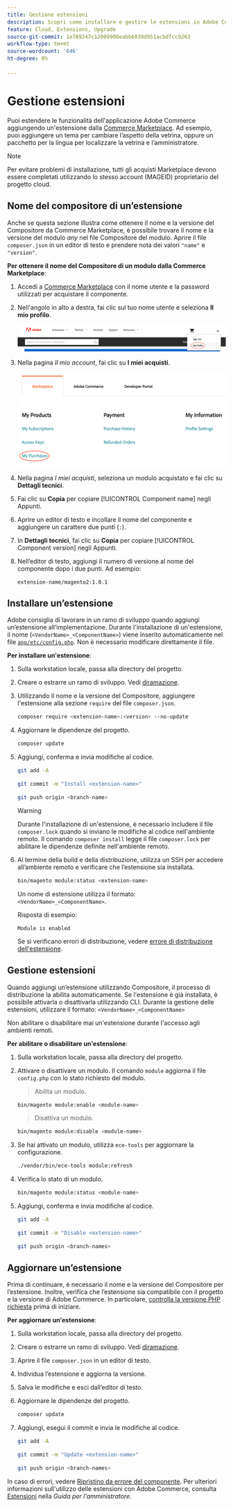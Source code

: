 ```yaml
---
title: Gestione estensioni
description: Scopri come installare e gestire le estensioni in Adobe Commerce su un’infrastruttura cloud.
feature: Cloud, Extensions, Upgrade
source-git-commit: 1e789247c12009908eabb6039d951acbdfcc9263
workflow-type: tm+mt
source-wordcount: '646'
ht-degree: 0%

---
```


# Gestione estensioni

Puoi estendere le funzionalità dell&#39;applicazione Adobe Commerce aggiungendo un&#39;estensione dalla [Commerce Marketplace](https://marketplace.magento.com). Ad esempio, puoi aggiungere un tema per cambiare l’aspetto della vetrina, oppure un pacchetto per la lingua per localizzare la vetrina e l’amministratore.

>[!NOTE]
>
>Per evitare problemi di installazione, tutti gli acquisti Marketplace devono essere completati utilizzando lo stesso account (MAGEID) proprietario del progetto cloud.

## Nome del compositore di un’estensione

Anche se questa sezione illustra come ottenere il nome e la versione del Compositore da Commerce Marketplace, è possibile trovare il nome e la versione del modulo _any_ nel file Compositore del modulo. Aprire il file `composer.json` in un editor di testo e prendere nota dei valori `"name"` e `"version"`.

**Per ottenere il nome del Compositore di un modulo dalla Commerce Marketplace**:

1. Accedi a [Commerce Marketplace](https://marketplace.magento.com) con il nome utente e la password utilizzati per acquistare il componente.

1. Nell&#39;angolo in alto a destra, fai clic sul tuo nome utente e seleziona **Il mio profilo**.

   ![Accedi al tuo account Marketplace](../../assets/marketplace/my-profile.png)

1. Nella pagina _Il mio account_, fai clic su **I miei acquisti**.

   ![Cronologia acquisti Marketplace](../../assets/marketplace/my-purchases.png)

1. Nella pagina _I miei acquisti_, seleziona un modulo acquistato e fai clic su **Dettagli tecnici**.

1. Fai clic su **Copia** per copiare [!UICONTROL Component name] negli Appunti.

1. Aprire un editor di testo e incollare il nome del componente e aggiungere un carattere due punti (`:`).

1. In **Dettagli tecnici**, fai clic su **Copia** per copiare [!UICONTROL Component version] negli Appunti.

1. Nell’editor di testo, aggiungi il numero di versione al nome del componente dopo i due punti. Ad esempio:

   ```text
   extension-name/magento2:1.0.1
   ```

## Installare un’estensione

Adobe consiglia di lavorare in un ramo di sviluppo quando aggiungi un’estensione all’implementazione. Durante l&#39;installazione di un&#39;estensione, il nome (`<VendorName>_<ComponentName>`) viene inserito automaticamente nel file [`app/etc/config.php`](https://experienceleague.adobe.com/docs/commerce-operations/configuration-guide/files/deployment-files.html?lang=it). Non è necessario modificare direttamente il file.

**Per installare un&#39;estensione**:

1. Sulla workstation locale, passa alla directory del progetto.

1. Creare o estrarre un ramo di sviluppo. Vedi [diramazione](../development/cli-branches.md).

1. Utilizzando il nome e la versione del Compositore, aggiungere l&#39;estensione alla sezione `require` del file `composer.json`.

   ```bash
   composer require <extension-name>:<version> --no-update
   ```

1. Aggiornare le dipendenze del progetto.

   ```bash
   composer update
   ```

1. Aggiungi, conferma e invia modifiche al codice.

   ```bash
   git add -A
   ```

   ```bash
   git commit -m "Install <extension-name>"
   ```

   ```bash
   git push origin <branch-name>
   ```

   >[!WARNING]
   >
   >Durante l&#39;installazione di un&#39;estensione, è necessario includere il file `composer.lock` quando si inviano le modifiche al codice nell&#39;ambiente remoto. Il comando `composer install` legge il file `composer.lock` per abilitare le dipendenze definite nell&#39;ambiente remoto.

1. Al termine della build e della distribuzione, utilizza un SSH per accedere all’ambiente remoto e verificare che l’estensione sia installata.

   ```bash
   bin/magento module:status <extension-name>
   ```

   Un nome di estensione utilizza il formato: `<VendorName>_<ComponentName>`.

   Risposta di esempio:

   ```
   Module is enabled
   ```

   Se si verificano errori di distribuzione, vedere [errore di distribuzione dell&#39;estensione](../deploy/recover-failed-deployment.md).

## Gestione estensioni

Quando aggiungi un’estensione utilizzando Compositore, il processo di distribuzione la abilita automaticamente. Se l&#39;estensione è già installata, è possibile attivarla o disattivarla utilizzando CLI. Durante la gestione delle estensioni, utilizzare il formato: `<VendorName>_<ComponentName>`

Non abilitare o disabilitare mai un&#39;estensione durante l&#39;accesso agli ambienti remoti.

**Per abilitare o disabilitare un&#39;estensione**:

1. Sulla workstation locale, passa alla directory del progetto.

1. Attivare o disattivare un modulo. Il comando `module` aggiorna il file `config.php` con lo stato richiesto del modulo.

   >Abilita un modulo.

   ```bash
   bin/magento module:enable <module-name>
   ```

   >Disattiva un modulo.

   ```bash
   bin/magento module:disable <module-name>
   ```

1. Se hai attivato un modulo, utilizza `ece-tools` per aggiornare la configurazione.

   ```bash
   ./vendor/bin/ece-tools module:refresh
   ```

1. Verifica lo stato di un modulo.

   ```bash
   bin/magento module:status <module-name>
   ```

1. Aggiungi, conferma e invia modifiche al codice.

   ```bash
   git add -A
   ```

   ```bash
   git commit -m "Disable <extension-name>"
   ```

   ```bash
   git push origin <branch-names>
   ```

## Aggiornare un’estensione

Prima di continuare, è necessario il nome e la versione del Compositore per l’estensione. Inoltre, verifica che l’estensione sia compatibile con il progetto e la versione di Adobe Commerce. In particolare, [controlla la versione PHP richiesta](https://experienceleague.adobe.com/docs/commerce-operations/installation-guide/system-requirements.html?lang=it) prima di iniziare.

**Per aggiornare un&#39;estensione**:

1. Sulla workstation locale, passa alla directory del progetto.

1. Creare o estrarre un ramo di sviluppo. Vedi [diramazione](../development/cli-branches.md).

1. Aprire il file `composer.json` in un editor di testo.

1. Individua l’estensione e aggiorna la versione.

1. Salva le modifiche e esci dall’editor di testo.

1. Aggiornare le dipendenze del progetto.

   ```bash
   composer update
   ```

1. Aggiungi, esegui il commit e invia le modifiche al codice.

   ```bash
   git add -A
   ```

   ```bash
   git commit -m "Update <extension-name>"
   ```

   ```bash
   git push origin <branch-names>
   ```

In caso di errori, vedere [Ripristino da errore del componente](../deploy/recover-failed-deployment.md). Per ulteriori informazioni sull&#39;utilizzo delle estensioni con Adobe Commerce, consulta [Estensioni](https://experienceleague.adobe.com/docs/commerce-admin/start/resources/extensions.html?lang=it) nella _Guida per l&#39;amministratore_.
